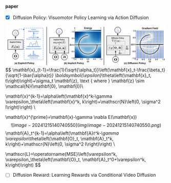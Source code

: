 #### paper

- [x] Diffusion Policy: Visuomotor Policy Learning via Action Diffusion

![image-20241215140250944](img/image-20241215140250944.png)
$$
\mathbf{x}_{t-1}=\frac{1}{\sqrt{\alpha_t}}\left(\mathbf{x}_t-\frac{\beta_t}{\sqrt{1-\bar{\alpha}_t}} \boldsymbol{\epsilon}_\theta\left(\mathbf{x}_t, t\right)\right)+\sigma_t \mathbf{z}, \text { where } \mathbf{z} \sim \mathcal{N}(\mathbf{0}, \mathbf{I})\\

\mathbf{x}^{k-1}=\alpha\left(\mathbf{x}^k-\gamma \varepsilon_\theta\left(\mathbf{x}^k, k\right)+\mathscr{N}\left(0, \sigma^2 I\right)\right) \\

\mathbf{x}^{\prime}=\mathbf{x}-\gamma \nabla E(\mathbf{x})
$$
![image-20241215140740550](img/image-20241215140740550.png)
$$
\mathbf{A}_t^{k-1}=\alpha\left(\mathbf{A}_t^k-\gamma \varepsilon_\theta\left(\mathbf{O}_t, \mathbf{A}_t^k, k\right)+\mathscr{N}\left(0, \sigma^2 I\right)\right) \\

\mathscr{L}=\operatorname{MSE}\left(\varepsilon^k, \varepsilon_\theta\left(\mathbf{O}_t, \mathbf{A}_t^0+\varepsilon^k, k\right)\right)
$$

- [ ] Diffusion Reward: Learning Rewards via Conditional Video Diffusion
